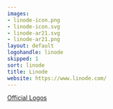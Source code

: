 ```yaml
---
images:
- linode-icon.png
- linode-icon.svg
- linode-ar21.svg
- linode-ar21.png
layout: default
logohandle: linode
skipped: 1
sort: linode
title: Linode
website: https://www.linode.com/
---
```


[Official Logos](https://www.linode.com/logos)
